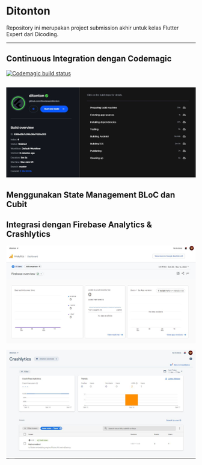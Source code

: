# Ditonton

Repository ini merupakan project submission akhir untuk kelas Flutter Expert dari Dicoding.

---
## Continuous Integration dengan Codemagic

[![Codemagic build status](https://api.codemagic.io/apps/636b7263b8ffb8fd4dbe0de2/636b7263b8ffb8fd4dbe0de1/status_badge.svg)](https://codemagic.io/apps/636b7263b8ffb8fd4dbe0de2/636b7263b8ffb8fd4dbe0de1/latest_build)

![codemagic build result](https://github.com/tinodewa/ditonton/blob/master/assets/codemagic_build.JPG)
--
## Menggunakan State Management BLoC dan Cubit

## Integrasi dengan Firebase Analytics & Crashlytics

![Firebase Analytics](https://github.com/tinodewa/ditonton/blob/master/assets/analytic.JPG)

![Firebase Analytics](https://github.com/tinodewa/ditonton/blob/master/assets/crashlytic.JPG)
